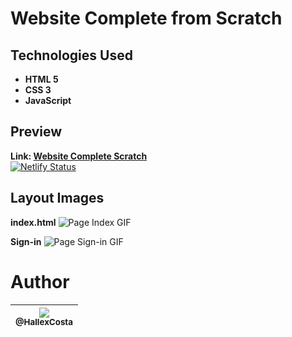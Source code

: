 
# Website Complete from Scratch

## Technologies Used
* **HTML 5**
* **CSS 3**
* **JavaScript**


## Preview
**Link: [Website Complete Scratch](https://website-complete-scratch.netlify.app/)**
<br>
[![Netlify Status](https://api.netlify.com/api/v1/badges/7a923582-43b9-4a68-af27-253d0a4f5cec/deploy-status)](https://app.netlify.com/sites/website-complete-scratch/deploys)

## Layout Images

**index.html**
<img
    alt="Page Index GIF"
    src="https://user-images.githubusercontent.com/55293671/83344110-1d377c80-a2d9-11ea-9197-a88a22d0dc95.gif">

**Sign-in**
<img
    alt="Page Sign-in GIF"
    src="https://user-images.githubusercontent.com/55293671/83344146-5d96fa80-a2d9-11ea-824d-63db04477e9d.gif">

# Author
| [<img src="https://avatars2.githubusercontent.com/u/55293671?s=200&v=4"><br><sub>@HallexCosta</sub>](https://github.com/HallexCosta) |
| :---: |
